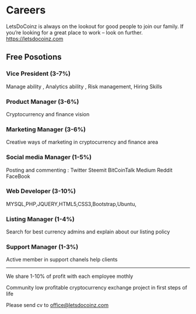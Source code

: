 # Careers
LetsDoCoinz is always on the lookout for good people to join our family. If you’re looking for a great place to work – look on further. https://letsdocoinz.com

## Free Posotions

### Vice President (3-7%)

Manage ability , Analytics ability , Risk management, Hiring Skills

### Product Manager (3-6%)

Cryptocurrency and finance vision 

### Marketing Manager (3-6%)

Creative ways of marketing in cryptocurrency and finance area

### Social media Manager (1-5%)

Posting and commenting : Twitter Steemit BitCoinTalk Medium Reddit FaceBook

### Web Developer (3-10%)

MYSQL,PHP,JQUERY,HTML5,CSS3,Bootstrap,Ubuntu,

### Listing Manager (1-4%)

Search for best currency admins and explain about our listing policy

### Support Manager (1-3%)

Active member in support chanels help clients 

---

We share 1-10% of profit with each employee mothly

Community low profitable cryptocurrency exchange project in first steps of life

Please send cv to office@letsdocoinz.com

